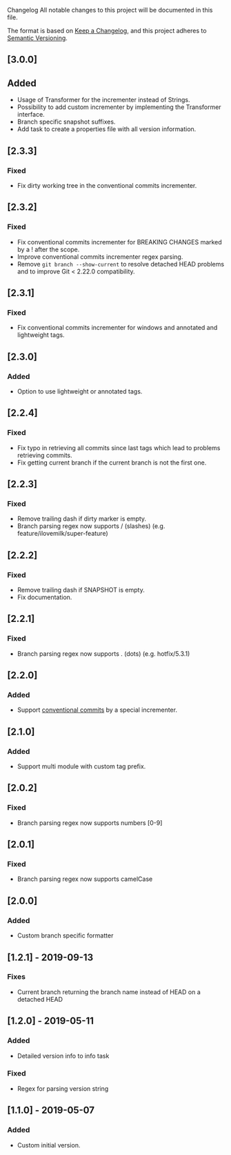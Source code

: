  Changelog
All notable changes to this project will be documented in this file.

The format is based on [Keep a Changelog](https://keepachangelog.com/en/1.0.0/),
and this project adheres to [Semantic Versioning](https://semver.org/spec/v2.0.0.html).

## [3.0.0]
## Added
- Usage of Transformer for the incrementer instead of Strings.
- Possibility to add custom incrementer by implementing the Transformer interface.
- Branch specific snapshot suffixes.
- Add task to create a properties file with all version information.

## [2.3.3]
### Fixed
- Fix dirty working tree in the conventional commits incrementer.

## [2.3.2]
### Fixed
- Fix conventional commits incrementer for BREAKING CHANGES marked by a ! after the scope.
- Improve conventional commits incrementer regex parsing.
- Remove `git branch --show-current` to resolve detached HEAD problems and to improve Git < 2.22.0 compatibility.

## [2.3.1]
### Fixed
- Fix conventional commits incrementer for windows and annotated and lightweight tags.

## [2.3.0]
### Added 
- Option to use lightweight or annotated tags.

## [2.2.4]
### Fixed
- Fix typo in retrieving all commits since last tags which lead to problems retrieving commits.
- Fix getting current branch if the current branch is not the first one.

## [2.2.3]
### Fixed
- Remove trailing dash if dirty marker is empty.
- Branch parsing regex now supports / (slashes) (e.g. feature/ilovemilk/super-feature)

## [2.2.2]
### Fixed
- Remove trailing dash if SNAPSHOT is empty.
- Fix documentation.

## [2.2.1]
### Fixed
- Branch parsing regex now supports . (dots) (e.g. hotfix/5.3.1)

## [2.2.0]
### Added
- Support [conventional commits](https://www.conventionalcommits.org/en/v1.0.0/) by a special incrementer.

## [2.1.0]
### Added
- Support multi module with custom tag prefix.

## [2.0.2]
### Fixed
- Branch parsing regex now supports numbers [0-9]

## [2.0.1]
### Fixed
- Branch parsing regex now supports camelCase

## [2.0.0]
### Added
- Custom branch specific formatter

## [1.2.1] - 2019-09-13
### Fixes
- Current branch returning the branch name instead of HEAD on a detached HEAD

## [1.2.0] - 2019-05-11
### Added
- Detailed version info to info task

### Fixed
- Regex for parsing version string

## [1.1.0] - 2019-05-07
### Added
- Custom initial version.
